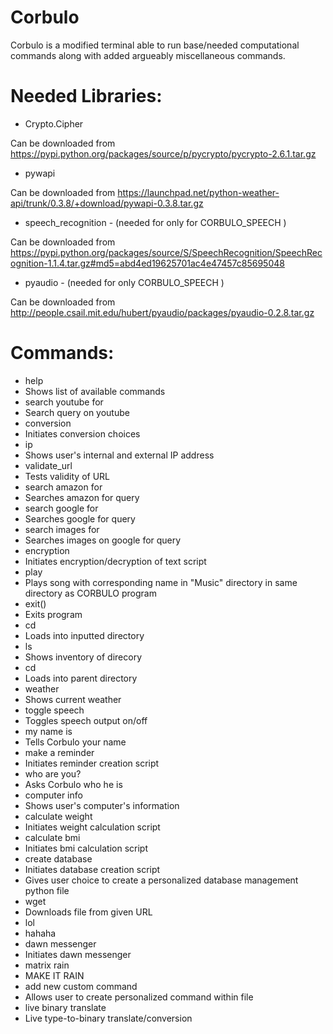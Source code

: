 # Corbulo
Corbulo is a modified terminal able to run base/needed computational commands along with added argueably miscellaneous commands.


# Needed Libraries: 
- Crypto.Cipher

Can be downloaded from https://pypi.python.org/packages/source/p/pycrypto/pycrypto-2.6.1.tar.gz
- pywapi
 
Can be downloaded from https://launchpad.net/python-weather-api/trunk/0.3.8/+download/pywapi-0.3.8.tar.gz
- speech_recognition - (needed for only for CORBULO_SPEECH )

Can be downloaded from https://pypi.python.org/packages/source/S/SpeechRecognition/SpeechRecognition-1.1.4.tar.gz#md5=abd4ed19625701ac4e47457c85695048
- pyaudio - (needed for only CORBULO_SPEECH )

Can be downloaded from http://people.csail.mit.edu/hubert/pyaudio/packages/pyaudio-0.2.8.tar.gz

# Commands:
- help
 - Shows list of available commands
- search youtube for <query>
 - Search query on youtube
- conversion
 - Initiates conversion choices
- ip
 - Shows user's internal and external IP address
- validate_url
 - Tests validity of URL
- search amazon for <query>
 - Searches amazon for query
- search google for <query>
 - Searches google for query
- search images for <query>
 - Searches images on google for query
- encryption
 - Initiates encryption/decryption of text script
- play <song name>
 - Plays song with corresponding name in "Music" directory in same directory as CORBULO program
- exit()
 - Exits program
- cd <directoryname> 
 - Loads into inputted directory
- ls
 - Shows inventory of direcory
- cd
 - Loads into parent directory
- weather
 - Shows current weather
- toggle speech
 - Toggles speech output on/off
- my name is <your name>
 - Tells Corbulo your name
- make a reminder
 - Initiates reminder creation script
- who are you?
 - Asks Corbulo who he is
- computer info
 - Shows user's computer's information
- calculate weight
 - Initiates weight calculation script
- calculate bmi
 - Initiates bmi calculation script
- create database
 - Initiates database creation script
  - Gives user choice to create a personalized database management python file
- wget <URL>
 - Downloads file from given URL
- lol
 - hahaha
- dawn messenger
 - Initiates dawn messenger
- matrix rain
 - MAKE IT RAIN
- add new custom command
 - Allows user to create personalized command within file
- live binary translate
 - Live type-to-binary translate/conversion
